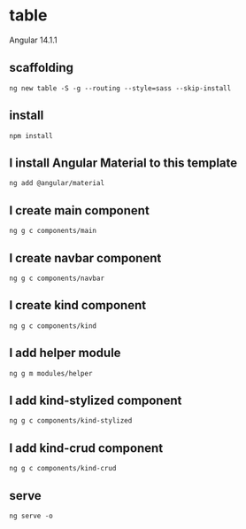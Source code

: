# table

Angular 14.1.1

## scaffolding

```shell
ng new table -S -g --routing --style=sass --skip-install
```

## install

```shell
npm install
```

## I install Angular Material to this template

```shell
ng add @angular/material
```

## I create main component

```shell
ng g c components/main
```

## I create navbar component

```shell
ng g c components/navbar
```

## I create kind component

```shell
ng g c components/kind
```

## I add helper module

```shell
ng g m modules/helper
```

## I add kind-stylized component

```shell
ng g c components/kind-stylized
```

## I add kind-crud component

```shell
ng g c components/kind-crud
```

## serve

```shell
ng serve -o
```

